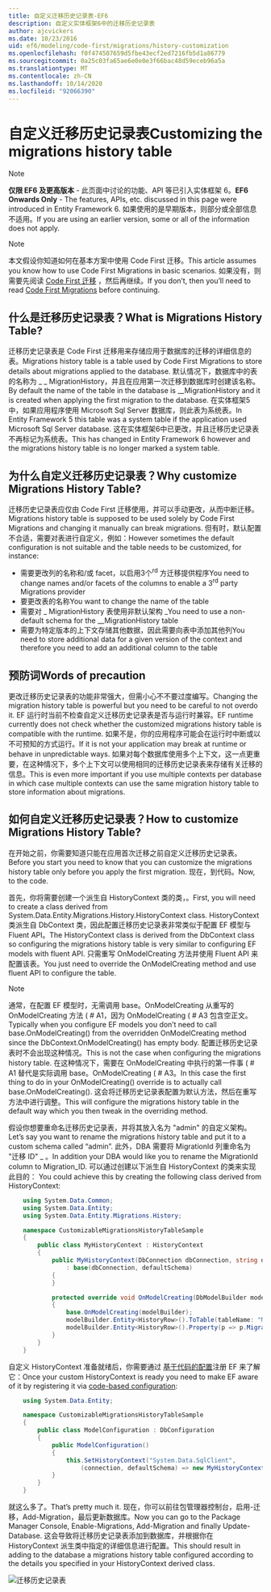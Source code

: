 ```yaml
---
title: 自定义迁移历史记录表-EF6
description: 自定义实体框架6中的迁移历史记录表
author: ajcvickers
ms.date: 10/23/2016
uid: ef6/modeling/code-first/migrations/history-customization
ms.openlocfilehash: f0f474507659d5fbe43ecf2ed7216fb5d1a86779
ms.sourcegitcommit: 0a25c03fa65ae6e0e0e3f66bac48d59eceb96a5a
ms.translationtype: MT
ms.contentlocale: zh-CN
ms.lasthandoff: 10/14/2020
ms.locfileid: "92066390"
---
```

# <a name="customizing-the-migrations-history-table"></a><span data-ttu-id="a5877-103">自定义迁移历史记录表</span><span class="sxs-lookup"><span data-stu-id="a5877-103">Customizing the migrations history table</span></span>
> [!NOTE]
> <span data-ttu-id="a5877-104">**仅限 EF6 及更高版本** - 此页面中讨论的功能、API 等已引入实体框架 6。</span><span class="sxs-lookup"><span data-stu-id="a5877-104">**EF6 Onwards Only** - The features, APIs, etc. discussed in this page were introduced in Entity Framework 6.</span></span> <span data-ttu-id="a5877-105">如果使用的是早期版本，则部分或全部信息不适用。</span><span class="sxs-lookup"><span data-stu-id="a5877-105">If you are using an earlier version, some or all of the information does not apply.</span></span>

> [!NOTE]
> <span data-ttu-id="a5877-106">本文假设你知道如何在基本方案中使用 Code First 迁移。</span><span class="sxs-lookup"><span data-stu-id="a5877-106">This article assumes you know how to use Code First Migrations in basic scenarios.</span></span> <span data-ttu-id="a5877-107">如果没有，则需要先阅读 [Code First 迁移](xref:ef6/modeling/code-first/migrations/index) ，然后再继续。</span><span class="sxs-lookup"><span data-stu-id="a5877-107">If you don’t, then you’ll need to read [Code First Migrations](xref:ef6/modeling/code-first/migrations/index) before continuing.</span></span>

## <a name="what-is-migrations-history-table"></a><span data-ttu-id="a5877-108">什么是迁移历史记录表？</span><span class="sxs-lookup"><span data-stu-id="a5877-108">What is Migrations History Table?</span></span>

<span data-ttu-id="a5877-109">迁移历史记录表是 Code First 迁移用来存储应用于数据库的迁移的详细信息的表。</span><span class="sxs-lookup"><span data-stu-id="a5877-109">Migrations history table is a table used by Code First Migrations to store details about migrations applied to the database.</span></span> <span data-ttu-id="a5877-110">默认情况下，数据库中的表的名称为 \_ \_ MigrationHistory，并且在应用第一次迁移到数据库时创建该名称。</span><span class="sxs-lookup"><span data-stu-id="a5877-110">By default the name of the table in the database is \_\_MigrationHistory and it is created when applying the first migration to the database.</span></span> <span data-ttu-id="a5877-111">在实体框架5中，如果应用程序使用 Microsoft Sql Server 数据库，则此表为系统表。</span><span class="sxs-lookup"><span data-stu-id="a5877-111">In Entity Framework 5 this table was a system table if the application used Microsoft Sql Server database.</span></span> <span data-ttu-id="a5877-112">这在实体框架6中已更改，并且迁移历史记录表不再标记为系统表。</span><span class="sxs-lookup"><span data-stu-id="a5877-112">This has changed in Entity Framework 6 however and the migrations history table is no longer marked a system table.</span></span>

## <a name="why-customize-migrations-history-table"></a><span data-ttu-id="a5877-113">为什么自定义迁移历史记录表？</span><span class="sxs-lookup"><span data-stu-id="a5877-113">Why customize Migrations History Table?</span></span>

<span data-ttu-id="a5877-114">迁移历史记录表应仅由 Code First 迁移使用，并可以手动更改，从而中断迁移。</span><span class="sxs-lookup"><span data-stu-id="a5877-114">Migrations history table is supposed to be used solely by Code First Migrations and changing it manually can break migrations.</span></span> <span data-ttu-id="a5877-115">但有时，默认配置不合适，需要对表进行自定义，例如：</span><span class="sxs-lookup"><span data-stu-id="a5877-115">However sometimes the default configuration is not suitable and the table needs to be customized, for instance:</span></span>

-   <span data-ttu-id="a5877-116">需要更改列的名称和/或 facet，以启用3个<sup>rd</sup> 方迁移提供程序</span><span class="sxs-lookup"><span data-stu-id="a5877-116">You need to change names and/or facets of the columns to enable a 3<sup>rd</sup> party Migrations provider</span></span>
-   <span data-ttu-id="a5877-117">要更改表的名称</span><span class="sxs-lookup"><span data-stu-id="a5877-117">You want to change the name of the table</span></span>
-   <span data-ttu-id="a5877-118">需要对 \_ MigrationHistory 表使用非默认架构 \_</span><span class="sxs-lookup"><span data-stu-id="a5877-118">You need to use a non-default schema for the \_\_MigrationHistory table</span></span>
-   <span data-ttu-id="a5877-119">需要为特定版本的上下文存储其他数据，因此需要向表中添加其他列</span><span class="sxs-lookup"><span data-stu-id="a5877-119">You need to store additional data for a given version of the context and therefore you need to add an additional column to the table</span></span>

## <a name="words-of-precaution"></a><span data-ttu-id="a5877-120">预防词</span><span class="sxs-lookup"><span data-stu-id="a5877-120">Words of precaution</span></span>

<span data-ttu-id="a5877-121">更改迁移历史记录表的功能非常强大，但需小心不不要过度编写。</span><span class="sxs-lookup"><span data-stu-id="a5877-121">Changing the migration history table is powerful but you need to be careful to not overdo it.</span></span> <span data-ttu-id="a5877-122">EF 运行时当前不检查自定义迁移历史记录表是否与运行时兼容。</span><span class="sxs-lookup"><span data-stu-id="a5877-122">EF runtime currently does not check whether the customized migrations history table is compatible with the runtime.</span></span> <span data-ttu-id="a5877-123">如果不是，你的应用程序可能会在运行时中断或以不可预知的方式运行。</span><span class="sxs-lookup"><span data-stu-id="a5877-123">If it is not your application may break at runtime or behave in unpredictable ways.</span></span> <span data-ttu-id="a5877-124">如果对每个数据库使用多个上下文，这一点更重要，在这种情况下，多个上下文可以使用相同的迁移历史记录表来存储有关迁移的信息。</span><span class="sxs-lookup"><span data-stu-id="a5877-124">This is even more important if you use multiple contexts per database in which case multiple contexts can use the same migration history table to store information about migrations.</span></span>

## <a name="how-to-customize-migrations-history-table"></a><span data-ttu-id="a5877-125">如何自定义迁移历史记录表？</span><span class="sxs-lookup"><span data-stu-id="a5877-125">How to customize Migrations History Table?</span></span>

<span data-ttu-id="a5877-126">在开始之前，你需要知道只能在应用首次迁移之前自定义迁移历史记录表。</span><span class="sxs-lookup"><span data-stu-id="a5877-126">Before you start you need to know that you can customize the migrations history table only before you apply the first migration.</span></span> <span data-ttu-id="a5877-127">现在，到代码。</span><span class="sxs-lookup"><span data-stu-id="a5877-127">Now, to the code.</span></span>

<span data-ttu-id="a5877-128">首先，你将需要创建一个派生自 HistoryContext 类的类，。</span><span class="sxs-lookup"><span data-stu-id="a5877-128">First, you will need to create a class derived from System.Data.Entity.Migrations.History.HistoryContext class.</span></span> <span data-ttu-id="a5877-129">HistoryContext 类派生自 DbContext 类，因此配置迁移历史记录表非常类似于配置 EF 模型与 Fluent API。</span><span class="sxs-lookup"><span data-stu-id="a5877-129">The HistoryContext class is derived from the DbContext class so configuring the migrations history table is very similar to configuring EF models with fluent API.</span></span> <span data-ttu-id="a5877-130">只需重写 OnModelCreating 方法并使用 Fluent API 来配置该表。</span><span class="sxs-lookup"><span data-stu-id="a5877-130">You just need to override the OnModelCreating method and use fluent API to configure the table.</span></span>

>[!NOTE]
> <span data-ttu-id="a5877-131">通常，在配置 EF 模型时，无需调用 base。OnModelCreating 从重写的 OnModelCreating 方法 ( # A1，因为 OnModelCreating ( # A3 包含空正文。</span><span class="sxs-lookup"><span data-stu-id="a5877-131">Typically when you configure EF models you don’t need to call base.OnModelCreating() from the overridden OnModelCreating method since the DbContext.OnModelCreating() has empty body.</span></span> <span data-ttu-id="a5877-132">配置迁移历史记录表时不会出现这种情况。</span><span class="sxs-lookup"><span data-stu-id="a5877-132">This is not the case when configuring the migrations history table.</span></span> <span data-ttu-id="a5877-133">在这种情况下，需要在 OnModelCreating 中执行的第一件事 ( # A1 替代是实际调用 base。OnModelCreating ( # A3。</span><span class="sxs-lookup"><span data-stu-id="a5877-133">In this case the first thing to do in your OnModelCreating() override is to actually call base.OnModelCreating().</span></span> <span data-ttu-id="a5877-134">这会将迁移历史记录表配置为默认方法，然后在重写方法中进行调整。</span><span class="sxs-lookup"><span data-stu-id="a5877-134">This will configure the migrations history table in the default way which you then tweak in the overriding method.</span></span>

<span data-ttu-id="a5877-135">假设你想要重命名迁移历史记录表，并将其放入名为 "admin" 的自定义架构。</span><span class="sxs-lookup"><span data-stu-id="a5877-135">Let’s say you want to rename the migrations history table and put it to a custom schema called “admin”.</span></span> <span data-ttu-id="a5877-136">此外，DBA 需要将 MigrationId 列重命名为 "迁移 ID" \_ 。</span><span class="sxs-lookup"><span data-stu-id="a5877-136">In addition your DBA would like you to rename the MigrationId column to Migration\_ID.</span></span> <span data-ttu-id="a5877-137">可以通过创建以下派生自 HistoryContext 的类来实现此目的：</span><span class="sxs-lookup"><span data-stu-id="a5877-137"> You could achieve this by creating the following class derived from HistoryContext:</span></span>

``` csharp
    using System.Data.Common;
    using System.Data.Entity;
    using System.Data.Entity.Migrations.History;

    namespace CustomizableMigrationsHistoryTableSample
    {
        public class MyHistoryContext : HistoryContext
        {
            public MyHistoryContext(DbConnection dbConnection, string defaultSchema)
                : base(dbConnection, defaultSchema)
            {
            }

            protected override void OnModelCreating(DbModelBuilder modelBuilder)
            {
                base.OnModelCreating(modelBuilder);
                modelBuilder.Entity<HistoryRow>().ToTable(tableName: "MigrationHistory", schemaName: "admin");
                modelBuilder.Entity<HistoryRow>().Property(p => p.MigrationId).HasColumnName("Migration_ID");
            }
        }
    }
```

<span data-ttu-id="a5877-138">自定义 HistoryContext 准备就绪后，你需要通过 [基于代码的配置](https://msdn.com/data/jj680699)注册 EF 来了解它：</span><span class="sxs-lookup"><span data-stu-id="a5877-138">Once your custom HistoryContext is ready you need to make EF aware of it by registering it via [code-based configuration](https://msdn.com/data/jj680699):</span></span>

``` csharp
    using System.Data.Entity;

    namespace CustomizableMigrationsHistoryTableSample
    {
        public class ModelConfiguration : DbConfiguration
        {
            public ModelConfiguration()
            {
                this.SetHistoryContext("System.Data.SqlClient",
                    (connection, defaultSchema) => new MyHistoryContext(connection, defaultSchema));
            }
        }
    }
```

<span data-ttu-id="a5877-139">就这么多了。</span><span class="sxs-lookup"><span data-stu-id="a5877-139">That’s pretty much it.</span></span> <span data-ttu-id="a5877-140">现在，你可以前往包管理器控制台，启用-迁移，Add-Migration，最后更新数据库。</span><span class="sxs-lookup"><span data-stu-id="a5877-140">Now you can go to the Package Manager Console, Enable-Migrations, Add-Migration and finally Update-Database.</span></span> <span data-ttu-id="a5877-141">这会导致将迁移历史记录表添加到数据库，并根据你在 HistoryContext 派生类中指定的详细信息进行配置。</span><span class="sxs-lookup"><span data-stu-id="a5877-141">This should result in adding to the database a migrations history table configured according to the details you specified in your HistoryContext derived class.</span></span>

![迁移历史记录表](~/ef6/media/database.png)
